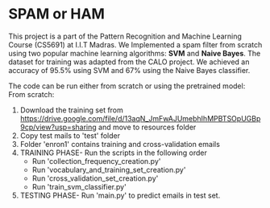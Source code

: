# SPAM or HAM
This project is a part of the Pattern Recognition and Machine Learning Course (CS5691) at I.I.T Madras. We Implemented a spam filter from scratch using two popular machine learning algorithms: **SVM** and **Naive Bayes**. The dataset for training was adapted from the CALO project. We achieved an accuracy of 95.5% using SVM and 67% using the Naive Bayes classifier.

The code can be run either from scratch or using the pretrained model:
From scratch:	
1. Download the training set from https://drive.google.com/file/d/13aqN_JmFwAJUmebhIhMPBTSOpUGBp9cp/view?usp=sharing and move to resources folder
1. Copy test mails to 'test' folder
2. Folder 'enron1' contains training and cross-validation emails
3. TRAINING PHASE- Run the scripts in the following order
	- Run 'collection_frequency_creation.py'
	- Run 'vocabulary_and_training_set_creation.py'
	- Run 'cross_validation_set_creation.py'
	- Run 'train_svm_classifier.py'
4. TESTING PHASE- Run 'main.py' to predict emails in test set.
	


